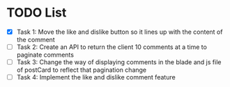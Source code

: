 # TODO List

- [X] Task 1: Move the like and dislike button so it lines up with the content of the comment
- [ ] Task 2: Create an API to return the client 10 comments at a time to paginate comments
- [ ] Task 3: Change the way of displaying comments in the blade and js file of postCard to reflect that pagination change
- [ ] Task 4: Implement the like and dislike comment feature